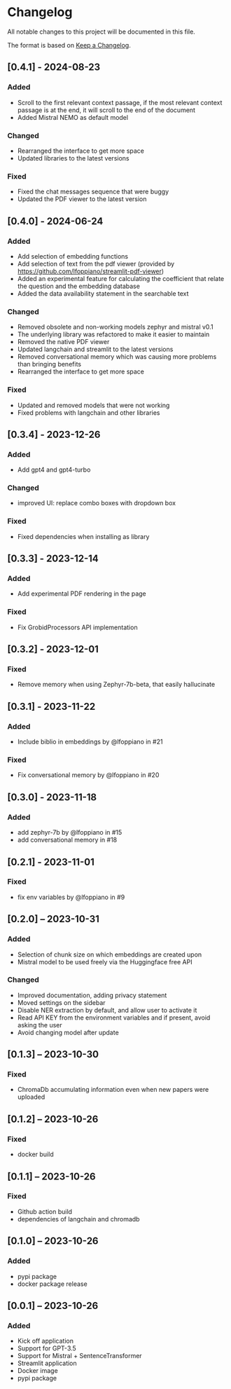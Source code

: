 # Changelog

All notable changes to this project will be documented in this file.

The format is based on [Keep a Changelog](https://keepachangelog.com/en/1.0.0/).

## [0.4.1] - 2024-08-23

### Added
+ Scroll to the first relevant context passage, if the most relevant context passage is at the end, it will scroll to the end of the document
+ Added Mistral NEMO as default model 

### Changed
+ Rearranged the interface to get more space
+ Updated libraries to the latest versions

### Fixed
+ Fixed the chat messages sequence that were buggy
+ Updated the PDF viewer to the latest version

## [0.4.0] - 2024-06-24

### Added 
+ Add selection of embedding functions 
+ Add selection of text from the pdf viewer (provided by https://github.com/lfoppiano/streamlit-pdf-viewer) 
+ Added an experimental feature for calculating the coefficient that relate the question and the embedding database 
+ Added the data availability statement in the searchable text

### Changed
+ Removed obsolete and non-working models zephyr and mistral v0.1
+ The underlying library was refactored to make it easier to maintain 
+ Removed the native PDF viewer
+ Updated langchain and streamlit to the latest versions
+ Removed conversational memory which was causing more problems than bringing benefits
+ Rearranged the interface to get more space

### Fixed
+ Updated and removed models that were not working 
+ Fixed problems with langchain and other libraries

## [0.3.4] - 2023-12-26

### Added

+ Add gpt4 and gpt4-turbo

### Changed

+ improved UI: replace combo boxes with dropdown box

### Fixed

+ Fixed dependencies when installing as library

## [0.3.3] - 2023-12-14

### Added

+ Add experimental PDF rendering in the page

### Fixed

+ Fix GrobidProcessors API implementation

## [0.3.2] - 2023-12-01

### Fixed

+ Remove memory when using Zephyr-7b-beta, that easily hallucinate

## [0.3.1] - 2023-11-22

### Added

+ Include biblio in embeddings by @lfoppiano in #21

### Fixed

+ Fix conversational memory by @lfoppiano in #20

## [0.3.0] - 2023-11-18

### Added

+ add zephyr-7b by @lfoppiano in #15
+ add conversational memory in #18

## [0.2.1] - 2023-11-01

### Fixed

+ fix env variables by @lfoppiano in #9

## [0.2.0] – 2023-10-31

### Added

+ Selection of chunk size on which embeddings are created upon
+ Mistral model to be used freely via the Huggingface free API

### Changed

+ Improved documentation, adding privacy statement
+ Moved settings on the sidebar
+ Disable NER extraction by default, and allow user to activate it
+ Read API KEY from the environment variables and if present, avoid asking the user
+ Avoid changing model after update

## [0.1.3] – 2023-10-30

### Fixed

+ ChromaDb accumulating information even when new papers were uploaded

## [0.1.2] – 2023-10-26

### Fixed

+ docker build

## [0.1.1] – 2023-10-26

### Fixed

+ Github action build
+ dependencies of langchain and chromadb

## [0.1.0] – 2023-10-26

### Added

+ pypi package
+ docker package release

## [0.0.1] – 2023-10-26

### Added

+ Kick off application
+ Support for GPT-3.5
+ Support for Mistral + SentenceTransformer
+ Streamlit application
+ Docker image
+ pypi package

<!-- markdownlint-disable-file MD024 MD033 -->
